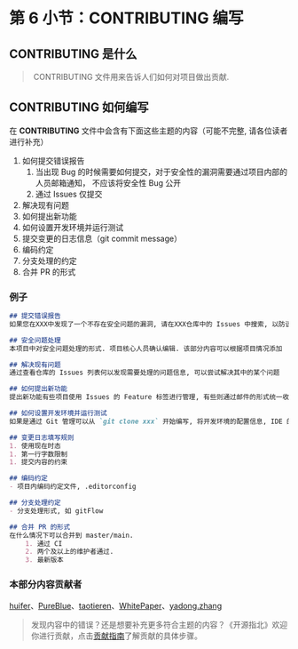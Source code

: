 # 第 6 小节：CONTRIBUTING 编写

## CONTRIBUTING 是什么

> ​	CONTRIBUTING 文件用来告诉人们如何对项目做出贡献.

## CONTRIBUTING  如何编写

在 **CONTRIBUTING** 文件中会含有下面这些主题的内容（可能不完整, 请各位读者进行补充）

1. 如何提交错误报告
   1. 当出现 Bug 的时候需要如何提交，对于安全性的漏洞需要通过项目内部的人员邮箱通知， 不应该将安全性 Bug 公开
   2. 通过 Issues 仅提交
2. 解决现有问题
3. 如何提出新功能
4. 如何设置开发环境并运行测试
5. 提交变更的日志信息（git commit message）
6. 编码约定
7. 分支处理的约定
8. 合并 PR 的形式

### 例子

```md
## 提交错误报告
如果您在XXX中发现了一个不存在安全问题的漏洞, 请在XXX仓库中的 Issues 中搜索, 以防该漏洞已被提交, 如果找不到漏洞可以创建一个新的 Issues. 如果发现了一个安全问题请不要将其公开. 请参阅安全问题处理方式. 提交错误报告时应该详尽

## 安全问题处理
本项目中对安全问题处理的形式. 项目核心人员确认编辑. 该部分内容可以根据项目情况添加

## 解决现有问题
通过查看仓库的 Issues 列表何以发现需要处理的问题信息, 可以尝试解决其中的某个问题

## 如何提出新功能
提出新功能有些项目使用 Issues 的 Feature 标签进行管理, 有些则通过邮件的形式统一收集. 在收集后项目内人员会进行确认开发, 一般的将确认开发的功能会放入下一个版本的任务列表

## 如何设置开发环境并运行测试
如果是通过 Git 管理可以从 `git clone xxx` 开始编写, 将开发环境的配置信息, IDE 的设置等信息配置文档编写.

## 变更日志填写规则 
1. 使用现在时态
1. 第一行字数限制
1. 提交内容的约束

## 编码约定
- 项目内编码约定文件, .editorconfig

## 分支处理约定
- 分支处理形式, 如 gitFlow

## 合并 PR 的形式
在什么情况下可以合并到 master/main.
	1. 通过 CI
	2. 两个及以上的维护者通过. 
	3. 最新版本
```

### 本部分内容贡献者

[huifer](https://gitee.com/pychfarm_admin)、[PureBlue](https://gitee.com/qq379377944)、[taotieren](https://gitee.com/taotieren)、[WhitePaper](https://gitee.com/whitepaper233)、[yadong.zhang](https://gitee.com/yadong.zhang)

> 发现内容中的错误？还是想要补充更多符合主题的内容？《开源指北》欢迎你进行贡献，点击[贡献指南](./../贡献指南.md)了解贡献的具体步骤。